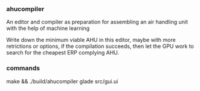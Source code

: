 ### ahucompiler

An editor and compiler as preparation for assembling an air handling unit with the help of machine learning

Write down the minimum viable AHU in this editor, maybe with more retrictions or options,
if the compilation succeeds, then let the GPU work to search for the cheapest ERP complying AHU.


### commands

make && ./build/ahucompiler
glade src/gui.ui